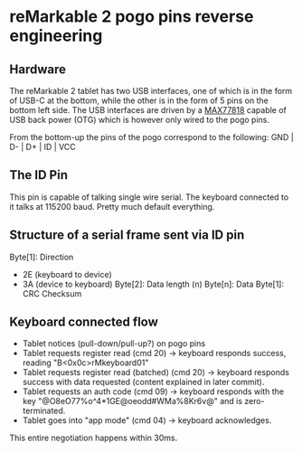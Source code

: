# reMarkable 2 pogo pins reverse engineering

## Hardware
The reMarkable 2 tablet has two USB interfaces, one of which is in the form of USB-C at the bottom, while the other is in the form of 5 pins on the bottom left side. 
The USB interfaces are driven by a [MAX77818](https://www.analog.com/media/en/technical-documentation/data-sheets/MAX77818.pdf) capable of USB back power (OTG) which is however only wired to the pogo pins. 

From the bottom-up the pins of the pogo correspond to the following: GND | D- | D+ | ID | VCC

## The ID Pin
This pin is capable of talking single wire serial. 
The keyboard connected to it talks at 115200 baud. 
Pretty much default everything.

## Structure of a serial frame sent via ID pin
Byte[1]: Direction
- 2E (keyboard to device)
- 3A (device to keyboard)
Byte[2]: Data length (n)
Byte[n]: Data
Byte[1]: CRC Checksum

## Keyboard connected flow
- Tablet notices (pull-down/pull-up?) on pogo pins
- Tablet requests register read (cmd 20) -> keyboard responds success, reading "B<0x0c>rMkeyboard01"
- Tablet requests register read (batched) (cmd 20) -> keyboard responds success with data requested (content explained in later commit).
- Tablet requests an auth code (cmd 09) -> keyboard responds with the key "@O8eO77%o^4*1GE@oeodd#WMa%8Kr6v@" and is zero-terminated.
- Tablet goes into "app mode" (cmd 04) -> keyboard acknowledges.

This entire negotiation happens within 30ms.
